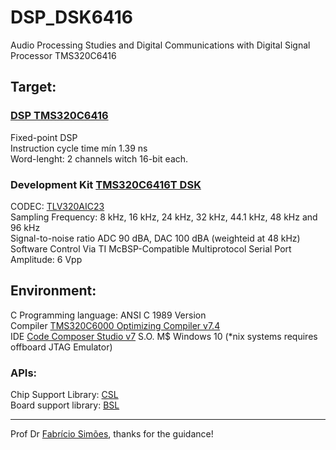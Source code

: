 # DSP_DSK6416
Audio Processing Studies and Digital Communications with Digital Signal Processor TMS320C6416

## Target:
### [DSP TMS320C6416](http://www.ti.com/lit/ds/symlink/tms320c6416.pdf)

Fixed-point DSP  
Instruction cycle time mín 1.39 ns  
Word-lenght: 2 channels witch 16-bit each. 

### Development Kit [TMS320C6416T DSK](http://c6000.spectrumdigital.com/dsk6416/V3/docs/dsk6416_TechRef.pdf)

CODEC: [TLV320AIC23](http://www.ti.com/lit/ds/symlink/tlv320aic23.pdf)  
Sampling Frequency: 8 kHz, 16 kHz, 24 kHz, 32 kHz, 44.1 kHz, 48 kHz and 96 kHz  
Signal-to-noise ratio ADC 90 dBA, DAC 100 dBA (weighteid at 48 kHz)  
Software Control Via TI McBSP-Compatible Multiprotocol Serial Port  
Amplitude: 6 Vpp

## Environment:
C Programming language: ANSI C 1989 Version  
Compiler [TMS320C6000 Optimizing Compiler v7.4](http://www.ti.com/lit/ug/spru187u/spru187u.pdf)  
IDE [Code Composer Studio v7](http://processors.wiki.ti.com/index.php/Download_CCS#Code_Composer_Studio_Version_7_Downloads)
S.O. M$ Windows 10 (*nix systems requires offboard JTAG Emulator)

### APIs:

Chip Support Library: [CSL](http://processors.wiki.ti.com/index.php/Chip_support_library#C62x.2C_C671x.2C_C641x.2C_DM64x_Devices)  
Board support library: [BSL](http://c6000.spectrumdigital.com/dsk6416/V3/files/DSK6416.zip)  

***
Prof Dr [Fabrício Simões](http://www.ifba.edu.br/professores/fsimoes/), thanks for the guidance!
